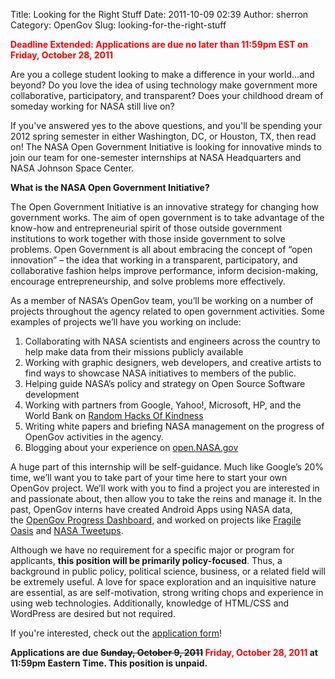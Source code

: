 Title: Looking for the Right Stuff
Date: 2011-10-09 02:39
Author: sherron
Category: OpenGov
Slug: looking-for-the-right-stuff

**<span style="color: #ff0000;">Deadline Extended: Applications are due
no later than 11:59pm EST on Friday, October 28, 2011</span>**

Are you a college student looking to make a difference in your world…and
beyond? Do you love the idea of using technology make government more
collaborative, participatory, and transparent? Does your childhood dream
of someday working for NASA still live on?

If you've answered yes to the above questions, and you'll be spending
your 2012 spring semester in either Washington, DC, or Houston, TX, then
read on! The NASA Open Government Initiative is looking for innovative
minds to join our team for one-semester internships at NASA Headquarters
and NASA Johnson Space Center.

**What is the NASA Open Government Initiative?**

The Open Government Initiative is an innovative strategy for changing
how government works. The aim of open government is to take advantage of
the know-how and entrepreneurial spirit of those outside government
institutions to work together with those inside government to solve
problems. Open Government is all about embracing the concept of “open
innovation” – the idea that working in a transparent, participatory, and
collaborative fashion helps improve performance, inform decision-making,
encourage entrepreneurship, and solve problems more effectively.

As a member of NASA’s OpenGov team, you’ll be working on a number of
projects throughout the agency related to open government activities.
Some examples of projects we’ll have you working on include:

1.  Collaborating with NASA scientists and engineers across the country
    to help make data from their missions publicly available
2.  Working with graphic designers, web developers, and creative artists
    to find ways to showcase NASA initiatives to members of the public.
3.  Helping guide NASA’s policy and strategy on Open Source Software
    development
4.  Working with partners from Google, Yahoo!, Microsoft, HP, and the
    World Bank on [Random Hacks Of Kindness][]
5.  Writing white papers and briefing NASA management on the progress of
    OpenGov activities in the agency.
6.  Blogging about your experience on [open.NASA.gov][]

A huge part of this internship will be self-guidance. Much like Google’s
20% time, we’ll want you to take part of your time here to start your
own OpenGov project. We’ll work with you to find a project you are
interested in and passionate about, then allow you to take the reins and
manage it. In the past, OpenGov interns have created Android Apps using
NASA data, the [OpenGov Progress Dashboard][], and worked on projects
like [Fragile Oasis][] and [NASA Tweetups][].

Although we have no requirement for a specific major or program for
applicants, **this position will be primarily policy-focused**. Thus, a
background in public policy, political science, business, or a related
field will be extremely useful. A love for space exploration and an
inquisitive nature are essential, as are self-motivation, strong writing
chops and experience in using web technologies. Additionally, knowledge
of HTML/CSS and WordPress are desired but not required.

If you're interested, check out the [application form][]!

**Applications are due ~~Sunday, October 9, 2011~~ <span
style="color: #ff0000;">Friday, October 28, 2011</span> at 11:59pm
Eastern Time. This position is unpaid.**

  [Random Hacks Of Kindness]: http://www.rhok.org/
  [open.NASA.gov]: http://open.nasa.gov/
  [OpenGov Progress Dashboard]: http://www.nasa.gov/open/statusdashboard.html
  [Fragile Oasis]: http://www.fragileoasis.org/
  [NASA Tweetups]: http://www.nasa.gov/connect/tweetup/index.html
  [application form]: http://open.nasa.gov/opengov-spring-2012-internship/
